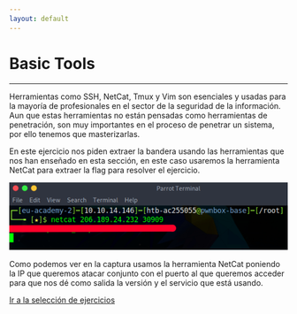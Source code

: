 ```yaml
---
layout: default
---
```


# Basic Tools
---
Herramientas como SSH, NetCat, Tmux y Vim son esenciales y usadas para la mayoría de profesionales en el sector de la seguridad de la información. Aun que estas herramientas no están pensadas como herramientas de penetración, son muy importantes en el proceso de penetrar un sistema, por ello tenemos que masterizarlas.

En este ejercicio nos piden extraer la bandera usando las herramientas que nos han enseñado en esta sección, en este caso usaremos la herramienta NetCat para extraer la flag para resolver el ejercicio.

![comando NetCat!](/assets/images/BasicTools/01.png "Comando NetCat para extraer la versión del servicio del puerto indicado.")

Como podemos ver en la captura usamos la herramienta NetCat poniendo la IP que queremos atacar conjunto con el puerto al que queremos acceder para que nos dé como salida la versión y el servicio que está usando.

[Ir a la selección de ejercicios](../GettingStarted.md)
